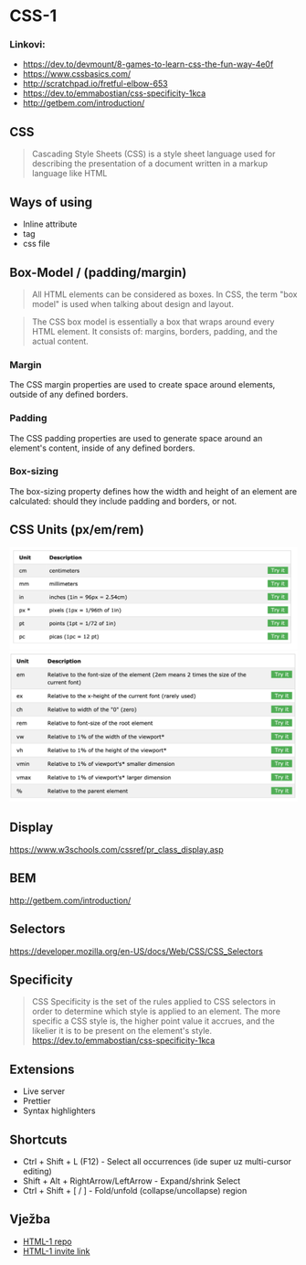 # CSS-1


### Linkovi:

- https://dev.to/devmount/8-games-to-learn-css-the-fun-way-4e0f
- https://www.cssbasics.com/
- http://scratchpad.io/fretful-elbow-653
- https://dev.to/emmabostian/css-specificity-1kca
- http://getbem.com/introduction/


## CSS
> Cascading Style Sheets (CSS) is a style sheet language used for describing the presentation of a document written in a markup language like HTML

## Ways of using

- Inline attribute
- tag
- css file

## Box-Model / (padding/margin)
>All HTML elements can be considered as boxes. In CSS, the term "box model" is used when talking about design and layout.

>The CSS box model is essentially a box that wraps around every HTML element. It consists of: margins, borders, padding, and the actual content.

### Margin
The CSS margin properties are used to create space around elements, outside of any defined borders.

### Padding
The CSS padding properties are used to generate space around an element's content, inside of any defined borders.

### Box-sizing
The box-sizing property defines how the width and height of an element are calculated: should they include padding and borders, or not.

## CSS Units (px/em/rem)
<img src="units.png" alt="units"/>
<img src="relative.png" alt="relative"/>

## Display
https://www.w3schools.com/cssref/pr_class_display.asp

## BEM
http://getbem.com/introduction/

## Selectors
https://developer.mozilla.org/en-US/docs/Web/CSS/CSS_Selectors

## Specificity

> CSS Specificity is the set of the rules applied to CSS selectors in order to determine which style is applied to an element. The more specific a CSS style is, the higher point value it accrues, and the likelier it is to be present on the element's style.
https://dev.to/emmabostian/css-specificity-1kca

## Extensions
  - Live server
  - Prettier
  - Syntax highlighters

## Shortcuts
  - Ctrl + Shift + L (F12) - Select all occurrences (ide super uz multi-cursor editing)
  - Shift + Alt + RightArrow/LeftArrow - Expand/shrink Select
  - Ctrl + Shift + [ / ] - Fold/unfold (collapse/uncollapse) region

## Vježba
- [HTML-1 repo](https://github.com/Volki312/HTML-1)
- [HTML-1 invite link](https://classroom.github.com/a/EuUL3-im)